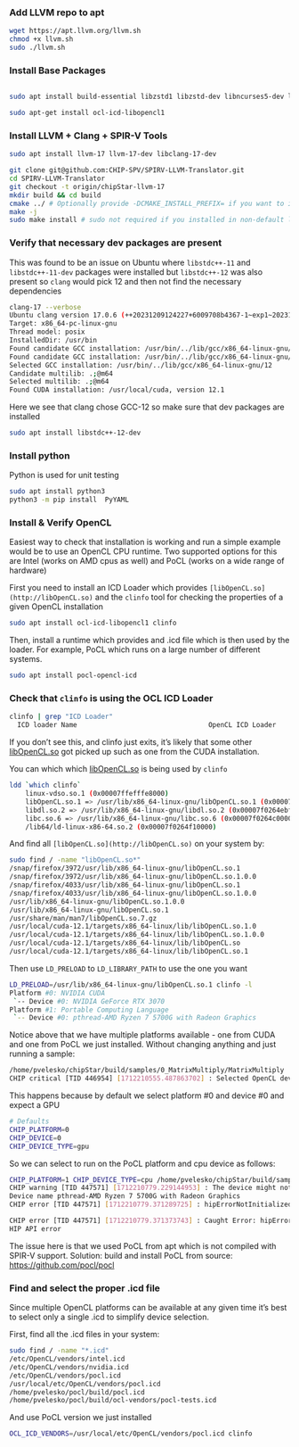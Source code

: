 ### Add LLVM repo to apt

```bash
wget https://apt.llvm.org/llvm.sh
chmod +x llvm.sh
sudo ./llvm.sh 
```

### Install Base Packages

```bash

sudo apt install build-essential libzstd1 libzstd-dev libncurses5-dev libzstd-dev zlib1g-dev cmake

sudo apt-get install ocl-icd-libopencl1 
```

### Install LLVM + Clang + SPIR-V Tools

```bash
sudo apt install llvm-17 llvm-17-dev libclang-17-dev

git clone git@github.com:CHIP-SPV/SPIRV-LLVM-Translator.git
cd SPIRV-LLVM-Translator
git checkout -t origin/chipStar-llvm-17
mkdir build && cd build
cmake ../ # Optionally provide -DCMAKE_INSTALL_PREFIX= if you want to install in non-default dir
make -j 
sudo make install # sudo not required if you installed in non-default local path
```

### Verify that necessary dev packages are present

This was found to be an issue on Ubuntu where `libstdc++-11` and `libstdc++-11-dev` packages were installed but `libstdc++-12` was also present so `clang` would pick 12 and then not find the necessary dependencies

```bash
clang-17 --verbose
Ubuntu clang version 17.0.6 (++20231209124227+6009708b4367-1~exp1~20231209124336.77)
Target: x86_64-pc-linux-gnu
Thread model: posix
InstalledDir: /usr/bin
Found candidate GCC installation: /usr/bin/../lib/gcc/x86_64-linux-gnu/11
Found candidate GCC installation: /usr/bin/../lib/gcc/x86_64-linux-gnu/12
Selected GCC installation: /usr/bin/../lib/gcc/x86_64-linux-gnu/12
Candidate multilib: .;@m64
Selected multilib: .;@m64
Found CUDA installation: /usr/local/cuda, version 12.1
```

Here we see that clang chose GCC-12 so make sure that dev packages are installed

```bash
sudo apt install libstdc++-12-dev
```

### Install python

Python is used for unit testing

```bash
sudo apt install python3
python3 -m pip install  PyYAML
```

### Install & Verify OpenCL

Easiest way to check that installation is working and run a simple example would be to use an OpenCL CPU runtime. Two supported options for this are Intel (works on AMD cpus as well) and PoCL (works on a wide range of hardware)

First you need to install an ICD Loader which provides `[libOpenCL.so](http://libOpenCL.so)` and the `clinfo` tool for checking the properties of a given OpenCL installation

```bash
sudo apt install ocl-icd-libopencl1 clinfo
```

Then, install a runtime which provides and .icd file which is then used by the loader. For example, PoCL which runs on a large number of different systems.

```bash
sudo apt install pocl-opencl-icd
```

### Check that `clinfo` is using the OCL ICD Loader

```bash
clinfo | grep "ICD Loader"
  ICD loader Name                                 OpenCL ICD Loader
```

If you don’t see this, and clinfo just exits, it’s likely that some other [libOpenCL.so](http://libOpenCL.so) got picked up such as one from the CUDA installation.

You can which which [libOpenCL.so](http://libOpenCL.so) is being used by `clinfo`

```bash
ldd `which clinfo`
	linux-vdso.so.1 (0x00007ffefffe8000)
	libOpenCL.so.1 => /usr/lib/x86_64-linux-gnu/libOpenCL.so.1 (0x00007f0264ec4000)
	libdl.so.2 => /usr/lib/x86_64-linux-gnu/libdl.so.2 (0x00007f0264ebf000)
	libc.so.6 => /usr/lib/x86_64-linux-gnu/libc.so.6 (0x00007f0264c00000)
	/lib64/ld-linux-x86-64.so.2 (0x00007f0264f10000)
```

And find all `[libOpenCL.so](http://libOpenCL.so)` on your system by:

```bash
sudo find / -name "libOpenCL.so*"
/snap/firefox/3972/usr/lib/x86_64-linux-gnu/libOpenCL.so.1
/snap/firefox/3972/usr/lib/x86_64-linux-gnu/libOpenCL.so.1.0.0
/snap/firefox/4033/usr/lib/x86_64-linux-gnu/libOpenCL.so.1
/snap/firefox/4033/usr/lib/x86_64-linux-gnu/libOpenCL.so.1.0.0
/usr/lib/x86_64-linux-gnu/libOpenCL.so.1.0.0
/usr/lib/x86_64-linux-gnu/libOpenCL.so.1
/usr/share/man/man7/libOpenCL.so.7.gz
/usr/local/cuda-12.1/targets/x86_64-linux/lib/libOpenCL.so.1.0
/usr/local/cuda-12.1/targets/x86_64-linux/lib/libOpenCL.so.1.0.0
/usr/local/cuda-12.1/targets/x86_64-linux/lib/libOpenCL.so
/usr/local/cuda-12.1/targets/x86_64-linux/lib/libOpenCL.so.1
```

Then use `LD_PRELOAD` to `LD_LIBRARY_PATH` to use the one you want

```bash
LD_PRELOAD=/usr/lib/x86_64-linux-gnu/libOpenCL.so.1 clinfo -l
Platform #0: NVIDIA CUDA
 `-- Device #0: NVIDIA GeForce RTX 3070
Platform #1: Portable Computing Language
 `-- Device #0: pthread-AMD Ryzen 7 5700G with Radeon Graphics
```

Notice above that we have multiple platforms available - one from CUDA and one from PoCL we just installed. Without changing anything and just running a sample:

```bash
/home/pvelesko/chipStar/build/samples/0_MatrixMultiply/MatrixMultiply
CHIP critical [TID 446954] [1712210555.487863702] : Selected OpenCL device 0 is out of range
```

This happens because by default we select platform #0 and device #0 and expect a GPU

```bash
# Defaults
CHIP_PLATFORM=0
CHIP_DEVICE=0
CHIP_DEVICE_TYPE=gpu
```

So we can select to run on the PoCL platform and cpu device as follows:

```bash
CHIP_PLATFORM=1 CHIP_DEVICE_TYPE=cpu /home/pvelesko/chipStar/build/samples/0_MatrixMultiply/MatrixMultiply
CHIP warning [TID 447571] [1712210779.229144953] : The device might not support subgroup size 32, warp-size sensitive kernels might not work correctly.
Device name pthread-AMD Ryzen 7 5700G with Radeon Graphics
CHIP error [TID 447571] [1712210779.371289725] : hipErrorNotInitialized (CL_INVALID_VALUE ) in /home/pvelesko/chipStar/src/backend/OpenCL/CHIPBackendOpenCL.cc:776:compileIL

CHIP error [TID 447571] [1712210779.371373743] : Caught Error: hipErrorNotInitialized
HIP API error
```

The issue here is that we used PoCL from apt which is not compiled with SPIR-V support. Solution: build and install PoCL from source: https://github.com/pocl/pocl

### Find and select the proper .icd file

Since multiple OpenCL platforms can be available at any given time it’s best to select only a single .icd to simplify device selection.

First, find all the .icd files in your system:

```bash
sudo find / -name "*.icd"
/etc/OpenCL/vendors/intel.icd
/etc/OpenCL/vendors/nvidia.icd
/etc/OpenCL/vendors/pocl.icd
/usr/local/etc/OpenCL/vendors/pocl.icd
/home/pvelesko/pocl/build/pocl.icd
/home/pvelesko/pocl/build/ocl-vendors/pocl-tests.icd
```

And use PoCL version we just installed

```bash
OCL_ICD_VENDORS=/usr/local/etc/OpenCL/vendors/pocl.icd clinfo
```